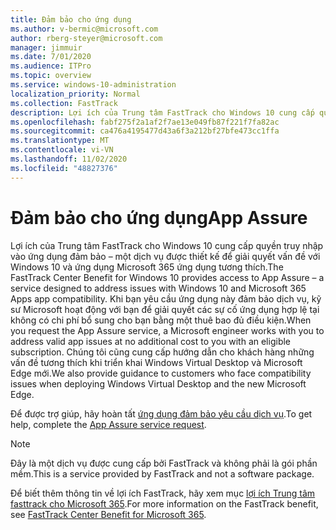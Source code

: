 ```yaml
---
title: Đảm bảo cho ứng dụng
ms.author: v-bermic@microsoft.com
author: rberg-steyer@microsoft.com
manager: jimmuir
ms.date: 7/01/2020
ms.audience: ITPro
ms.topic: overview
ms.service: windows-10-administration
localization_priority: Normal
ms.collection: FastTrack
description: Lợi ích của Trung tâm FastTrack cho Windows 10 cung cấp quyền truy nhập vào ứng dụng đảm bảo – một dịch vụ được thiết kế để giải quyết vấn đề với Windows 10 và ứng dụng Microsoft 365 ứng dụng tương thích.
ms.openlocfilehash: fabf275f2a1af2f7ae13e049fb87f221f7fa82ac
ms.sourcegitcommit: ca476a4195477d43a6f3a212bf27bfe473cc1ffa
ms.translationtype: MT
ms.contentlocale: vi-VN
ms.lasthandoff: 11/02/2020
ms.locfileid: "48827376"
---
```

# <a name="app-assure"></a><span data-ttu-id="a0f11-103">Đảm bảo cho ứng dụng</span><span class="sxs-lookup"><span data-stu-id="a0f11-103">App Assure</span></span>

<span data-ttu-id="a0f11-104">Lợi ích của Trung tâm FastTrack cho Windows 10 cung cấp quyền truy nhập vào ứng dụng đảm bảo – một dịch vụ được thiết kế để giải quyết vấn đề với Windows 10 và ứng dụng Microsoft 365 ứng dụng tương thích.</span><span class="sxs-lookup"><span data-stu-id="a0f11-104">The FastTrack Center Benefit for Windows 10 provides access to App Assure – a service designed to address issues with Windows 10 and Microsoft 365 Apps app compatibility.</span></span> <span data-ttu-id="a0f11-105">Khi bạn yêu cầu ứng dụng này đảm bảo dịch vụ, kỹ sư Microsoft hoạt động với bạn để giải quyết các sự cố ứng dụng hợp lệ tại không có chi phí bổ sung cho bạn bằng một thuê bao đủ điều kiện.</span><span class="sxs-lookup"><span data-stu-id="a0f11-105">When you request the App Assure service, a Microsoft engineer works with you to address valid app issues at no additional cost to you with an eligible subscription.</span></span> <span data-ttu-id="a0f11-106">Chúng tôi cũng cung cấp hướng dẫn cho khách hàng những vấn đề tương thích khi triển khai Windows Virtual Desktop và Microsoft Edge mới.</span><span class="sxs-lookup"><span data-stu-id="a0f11-106">We also provide guidance to customers who face compatibility issues when deploying Windows Virtual Desktop and the new Microsoft Edge.</span></span> 

<span data-ttu-id="a0f11-107">Để được trợ giúp, hãy hoàn tất [ứng dụng đảm bảo yêu cầu dịch vụ](https://go.microsoft.com/fwlink/?linkid=2022721).</span><span class="sxs-lookup"><span data-stu-id="a0f11-107">To get help, complete the [App Assure service request](https://go.microsoft.com/fwlink/?linkid=2022721).</span></span>

  > [!NOTE]
> <span data-ttu-id="a0f11-108">Đây là một dịch vụ được cung cấp bởi FastTrack và không phải là gói phần mềm.</span><span class="sxs-lookup"><span data-stu-id="a0f11-108">This is a service provided by FastTrack and not a software package.</span></span>

<span data-ttu-id="a0f11-109">Để biết thêm thông tin về lợi ích FastTrack, hãy xem mục [lợi ích Trung tâm fasttrack cho Microsoft 365](introduction.md).</span><span class="sxs-lookup"><span data-stu-id="a0f11-109">For more information on the FastTrack benefit, see [FastTrack Center Benefit for Microsoft 365](introduction.md).</span></span>
